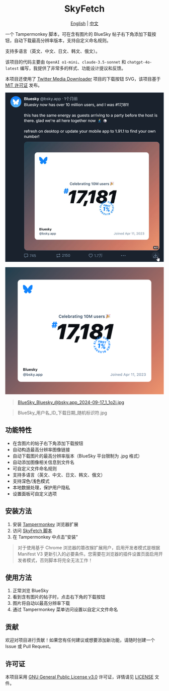 <h1 align="center">SkyFetch</h1>

<p align="center">
  <a href="README.md">English</a> | <a href="README_zh.md">中文</a>
</p>

一个 Tampermonkey 脚本，可在含有图片的 BlueSky 帖子右下角添加下载按钮，自动下载最高分辨率版本，支持自定义命名规则。

支持多语言（英文、中文、日文、韩文、俄文）。

该项目的代码主要由 `OpenAI o1-mini`、`claude-3.5-sonnet` 和 `chatgpt-4o-latest` 编写，我提供了非常多的样式、功能设计提议和反馈。

本项目还使用了 [Twitter Media Downloader](https://greasyfork.org/zh-CN/scripts/423001-twitter-media-downloader) 项目的下载按钮 SVG，该项目基于 [MIT 许可证](https://opensource.org/licenses/MIT) 发布。

![使用示例](usage_example.png)

![下载结果](BlueSky_Bluesky_@bsky.app_2024-09-17_1_1o2i.jpg)
> BlueSky_Bluesky_@bsky.app_2024-09-17_1_1o2i.jpg

> BlueSky_用户名_ID_下载日期_随机标识符.jpg

## 功能特性

- 在含图片的帖子右下角添加下载按钮
- 自动构造最高分辨率图像链接
- 自动下载图片的最高分辨率版本（BlueSky 平台限制为 .jpg 格式）
- 自动添加图像相关信息到文件名
- 可自定义文件命名规则
- 支持多语言（英文、中文、日文、韩文、俄文）
- 支持深色/浅色模式
- 本地数据处理，保护用户隐私
- 设置面板可自定义选项

## 安装方法

1. 安装 [Tampermonkey](https://www.tampermonkey.net/) 浏览器扩展
2. 访问 [SkyFetch 脚本](https://github.com/CookSleep/SkyFetch-Script/raw/main/SkyFetch-Script.user.js)
3. 在 Tampermonkey 中点击"安装"
> 对于使用基于 Chrome 浏览器的篡改猴扩展用户，启用开发者模式是根据 Manifest V3 更新引入的必要条件。您需要在浏览器的插件设置页面启用开发者模式，否则脚本将完全无法工作！

## 使用方法

1. 正常浏览 BlueSky
2. 看到含有图片的帖子时，点击右下角的下载按钮
3. 图片将自动以最高分辨率下载
4. 通过 Tampermonkey 菜单访问设置以自定义文件命名

## 贡献

欢迎对项目进行贡献！如果您有任何建议或想要添加新功能，请随时创建一个 Issue 或 Pull Request。

## 许可证

本项目采用 [GNU General Public License v3.0](https://www.gnu.org/licenses/gpl-3.0.html) 许可证，详情请见 [LICENSE](LICENSE) 文件。